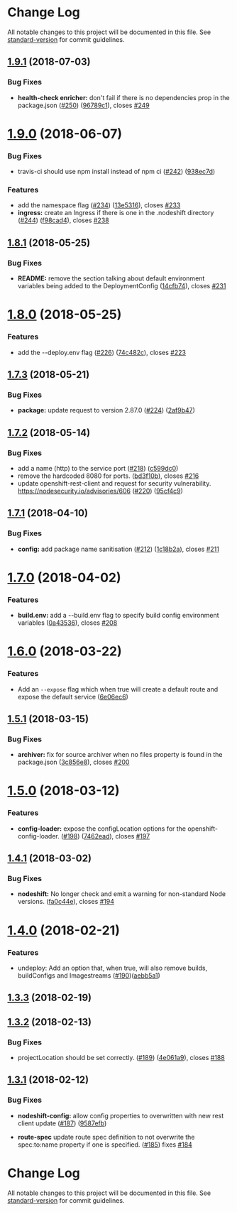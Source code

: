 # Change Log

All notable changes to this project will be documented in this file. See [standard-version](https://github.com/conventional-changelog/standard-version) for commit guidelines.

<a name="1.9.1"></a>
## [1.9.1](https://github.com/bucharest-gold/nodeshift/compare/v1.9.0...v1.9.1) (2018-07-03)


### Bug Fixes

* **health-check enricher:** don't fail if there is no dependencies prop in the package.json ([#250](https://github.com/bucharest-gold/nodeshift/issues/250)) ([96789c1](https://github.com/bucharest-gold/nodeshift/commit/96789c1)), closes [#249](https://github.com/bucharest-gold/nodeshift/issues/249)



<a name="1.9.0"></a>
# [1.9.0](https://github.com/bucharest-gold/nodeshift/compare/v1.8.1...v1.9.0) (2018-06-07)


### Bug Fixes

* travis-ci should use npm install instead of npm ci ([#242](https://github.com/bucharest-gold/nodeshift/issues/242)) ([938ec7d](https://github.com/bucharest-gold/nodeshift/commit/938ec7d))


### Features

* add the namespace flag ([#234](https://github.com/bucharest-gold/nodeshift/issues/234)) ([13e5316](https://github.com/bucharest-gold/nodeshift/commit/13e5316)), closes [#233](https://github.com/bucharest-gold/nodeshift/issues/233)
* **ingress:** create an Ingress if there is one in the .nodeshift directory ([#244](https://github.com/bucharest-gold/nodeshift/issues/244)) ([f98cad4](https://github.com/bucharest-gold/nodeshift/commit/f98cad4)), closes [#238](https://github.com/bucharest-gold/nodeshift/issues/238)



<a name="1.8.1"></a>
## [1.8.1](https://github.com/bucharest-gold/nodeshift/compare/v1.8.0...v1.8.1) (2018-05-25)


### Bug Fixes

* **README:** remove the section talking about default environment variables being added to the DeploymentConfig ([14cfb74](https://github.com/bucharest-gold/nodeshift/commit/14cfb74)), closes [#231](https://github.com/bucharest-gold/nodeshift/issues/231)



<a name="1.8.0"></a>
# [1.8.0](https://github.com/bucharest-gold/nodeshift/compare/v1.7.3...v1.8.0) (2018-05-25)


### Features

* add the --deploy.env flag ([#226](https://github.com/bucharest-gold/nodeshift/issues/226)) ([74c482c](https://github.com/bucharest-gold/nodeshift/commit/74c482c)), closes [#223](https://github.com/bucharest-gold/nodeshift/issues/223)



<a name="1.7.3"></a>
## [1.7.3](https://github.com/bucharest-gold/nodeshift/compare/v1.7.2...v1.7.3) (2018-05-21)


### Bug Fixes

* **package:** update request to version 2.87.0 ([#224](https://github.com/bucharest-gold/nodeshift/issues/224)) ([2af9b47](https://github.com/bucharest-gold/nodeshift/commit/2af9b47))



<a name="1.7.2"></a>
## [1.7.2](https://github.com/bucharest-gold/nodeshift/compare/v1.7.1...v1.7.2) (2018-05-14)


### Bug Fixes

* add a name (http) to the service port ([#218](https://github.com/bucharest-gold/nodeshift/issues/218)) ([c599dc0](https://github.com/bucharest-gold/nodeshift/commit/c599dc0))
* remove the hardcoded 8080 for ports. ([bd3f10b](https://github.com/bucharest-gold/nodeshift/commit/bd3f10b)), closes [#216](https://github.com/bucharest-gold/nodeshift/issues/216)
* update openshift-rest-client and request for security vulnerability.  https://nodesecurity.io/advisories/606 ([#220](https://github.com/bucharest-gold/nodeshift/issues/220)) ([95cf4c9](https://github.com/bucharest-gold/nodeshift/commit/95cf4c9))



<a name="1.7.1"></a>
## [1.7.1](https://github.com/bucharest-gold/nodeshift/compare/v1.7.0...v1.7.1) (2018-04-10)


### Bug Fixes

* **config:** add package name sanitisation ([#212](https://github.com/bucharest-gold/nodeshift/issues/212)) ([1c18b2a](https://github.com/bucharest-gold/nodeshift/commit/1c18b2a)), closes [#211](https://github.com/bucharest-gold/nodeshift/issues/211)



<a name="1.7.0"></a>
# [1.7.0](https://github.com/bucharest-gold/nodeshift/compare/v1.6.0...v1.7.0) (2018-04-02)


### Features

* **build.env:** add a --build.env flag to specify build config environment variables ([0a43536](https://github.com/bucharest-gold/nodeshift/commit/0a43536)), closes [#208](https://github.com/bucharest-gold/nodeshift/issues/208)



<a name="1.6.0"></a>
# [1.6.0](https://github.com/bucharest-gold/nodeshift/compare/v1.5.1...v1.6.0) (2018-03-22)


### Features

* Add an `--expose` flag which when true will create a default route and expose the default service ([6e06ec6](https://github.com/bucharest-gold/nodeshift/commit/6e06ec6))



<a name="1.5.1"></a>
## [1.5.1](https://github.com/bucharest-gold/nodeshift/compare/v1.5.0...v1.5.1) (2018-03-15)


### Bug Fixes

* **archiver:** fix for source archiver when no files property is found in the package.json ([3c856e8](https://github.com/bucharest-gold/nodeshift/commit/3c856e8)), closes [#200](https://github.com/bucharest-gold/nodeshift/issues/200)



<a name="1.5.0"></a>
# [1.5.0](https://github.com/bucharest-gold/nodeshift/compare/v1.4.1...v1.5.0) (2018-03-12)


### Features

* **config-loader:** expose the configLocation options for the openshift-config-loader. ([#198](https://github.com/bucharest-gold/nodeshift/issues/198)) ([7462ead](https://github.com/bucharest-gold/nodeshift/commit/7462ead)), closes [#197](https://github.com/bucharest-gold/nodeshift/issues/197)



<a name="1.4.1"></a>
## [1.4.1](https://github.com/bucharest-gold/nodeshift/compare/v1.4.0...v1.4.1) (2018-03-02)


### Bug Fixes

* **nodeshift:** No longer check and emit a warning for non-standard Node versions. ([fa0c44e](https://github.com/bucharest-gold/nodeshift/commit/fa0c44e)), closes [#194](https://github.com/bucharest-gold/nodeshift/issues/194)



<a name="1.4.0"></a>
# [1.4.0](https://github.com/bucharest-gold/nodeshift/compare/v1.3.3...v1.4.0) (2018-02-21)


### Features

* undeploy: Add an option that, when true, will also remove builds, buildConfigs and Imagestreams ([#190](https://github.com/bucharest-gold/nodeshift/issues/190))([aebb5a1](https://github.com/bucharest-gold/nodeshift/commit/aebb5a1626f861e0143807d133ce8dc5b3ab767a))


<a name="1.3.3"></a>
## [1.3.3](https://github.com/bucharest-gold/nodeshift/compare/v1.3.2...v1.3.3) (2018-02-19)



<a name="1.3.2"></a>
## [1.3.2](https://github.com/bucharest-gold/nodeshift/compare/v1.3.1...v1.3.2) (2018-02-13)


### Bug Fixes

* projectLocation should be set correctly. ([#189](https://github.com/bucharest-gold/nodeshift/issues/189)) ([4e061a9](https://github.com/bucharest-gold/nodeshift/commit/4e061a9)), closes [#188](https://github.com/bucharest-gold/nodeshift/issues/188)



<a name="1.3.1"></a>
## [1.3.1](https://github.com/bucharest-gold/nodeshift/compare/v1.3.0...v1.3.1) (2018-02-12)


### Bug Fixes

* **nodeshift-config:** allow config properties to overwritten with new rest client update ([#187](https://github.com/bucharest-gold/nodeshift/issues/187)) ([9587efb](https://github.com/bucharest-gold/nodeshift/commit/9587efb))

* **route-spec** update route spec definition to not overwrite the spec:to:name property if one is specified. ([#185](https://github.com/bucharest-gold/nodeshift/pull/185)) fixes [#184](https://github.com/bucharest-gold/nodeshift/issues/184)



# Change Log

All notable changes to this project will be documented in this file. See [standard-version](https://github.com/conventional-changelog/standard-version) for commit guidelines.
